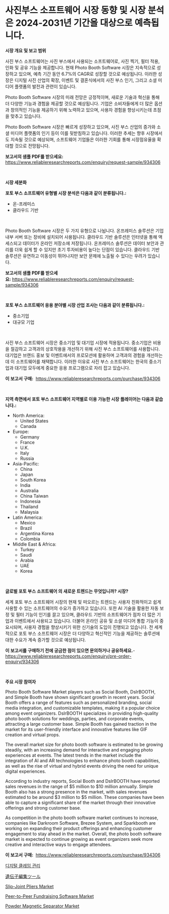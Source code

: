 <p><h1>사진부스 소프트웨어 시장 동향 및 시장 분석은 2024-2031년 기간을 대상으로 예측됩니다.</h1></p><p><strong>시장 개요 및 보고 범위</strong></p>
<p><p>사진 부스 소프트웨어는 사진 부스에서 사용되는 소프트웨어로, 사진 찍기, 필터 적용, 인화 및 공유 기능을 제공합니다. 현재 Photo Booth Software 시장은 지속적으로 성장하고 있으며, 예측 기간 동안 6.7%의 CAGR로 성장할 것으로 예상됩니다. 이러한 성장은 디지털 사진 산업의 확장, 이벤트 및 결혼식에서의 사진 부스 인기, 그리고 소셜 미디어 플랫폼의 발전과 관련이 있습니다.</p><p>Photo Booth Software 시장의 미래 전망은 긍정적이며, 새로운 기술과 혁신을 통해 더 다양한 기능과 경험을 제공할 것으로 예상됩니다. 기업은 소비자들에게 더 많은 옵션과 창의적인 기능을 제공하기 위해 노력하고 있으며, 사용자 경험을 향상시키는데 초점을 맞추고 있습니다.</p><p>Photo Booth Software 시장은 빠르게 성장하고 있으며, 사진 부스 산업의 증가와 소셜 미디어 플랫폼의 인기 등이 이를 뒷받침하고 있습니다. 이러한 추세는 향후 시장에서도 지속될 것으로 예상되며, 소프트웨어 기업들은 이러한 기회를 통해 시장점유율을 확대할 것으로 전망됩니다.</p></p>
<p><strong>보고서의 샘플 PDF를 받으세요:</strong> <a href="https://www.reliableresearchreports.com/enquiry/request-sample/934306">https://www.reliableresearchreports.com/enquiry/request-sample/934306</a></p>
<p>&nbsp;</p>
<p><strong>시장 세분화</strong></p>
<p><strong>포토 부스 소프트웨어 유형별 시장 분석은 다음과 같이 분류됩니다.:</strong></p>
<p><ul><li>온-프레미스</li><li>클라우드 기반</li></ul></p>
<p>&nbsp;</p>
<p><p>Photo Booth Software 시장은 두 가지 유형으로 나뉩니다. 온프레미스 솔루션은 기업 내부 서버 또는 장비에 설치되어 사용됩니다. 클라우드 기반 솔루션은 인터넷을 통해 액세스되고 데이터가 온라인 저장소에 저장됩니다. 온프레미스 솔루션은 데이터 보안과 관리를 더욱 쉽게 할 수 있지만 초기 투자비용이 높다는 단점이 있습니다. 클라우드 기반 솔루션은 유연하고 이동성이 뛰어나지만 보안 문제에 노출될 수 있다는 우려가 있습니다.</p></p>
<p><strong>보고서의 샘플 PDF를 받으세요:</strong>&nbsp;<a href="https://www.reliableresearchreports.com/enquiry/request-sample/934306">https://www.reliableresearchreports.com/enquiry/request-sample/934306</a></p>
<p>&nbsp;</p>
<p><strong> 포토 부스 소프트웨어 응용 분야별 시장 산업 조사는 다음과 같이 분류됩니다.:</strong></p>
<p><ul><li>중소기업</li><li>대규모 기업</li></ul></p>
<p>&nbsp;</p>
<p><p>사진 부스 소프트웨어 시장은 중소기업 및 대기업 시장에 적용됩니다. 중소기업은 비용을 절감하고 고객과의 상호작용을 개선하기 위해 사진 부스 소프트웨어를 사용합니다. 대기업은 브랜드 홍보 및 이벤트에서의 프로모션에 활용하며 고객과의 경험을 개선하는 데 이 소프트웨어를 채택합니다. 이러한 이유로 사진 부스 소프트웨어는 한국의 중소기업과 대기업 모두에게 중요한 응용 프로그램으로 자리 잡고 있습니다.</p></p>
<p><strong>이 보고서 구매:</strong>&nbsp; <a href="https://www.reliableresearchreports.com/purchase/934306">https://www.reliableresearchreports.com/purchase/934306</a></p>
<p>&nbsp;</p>
<p><strong>지역 측면에서 포토 부스 소프트웨어 지역별로 이용 가능한 시장 플레이어는 다음과 같습니다.:</strong></p>
<p><ul>
    <li>
        North America:
        <ul>
            <li>United States</li>
            <li>Canada</li>
        </ul>
    </li>
    <li>
        Europe:
        <ul>
            <li>Germany</li>
            <li>France</li>
            <li>U.K.</li>
            <li>Italy</li>
            <li>Russia</li>
        </ul>
    </li>
    <li>
        Asia-Pacific:
        <ul>
            <li>China</li>
            <li>Japan</li>
            <li>South Korea</li>
            <li>India</li>
            <li>Australia</li>
            <li>China Taiwan</li>
            <li>Indonesia</li>
            <li>Thailand</li>
            <li>Malaysia</li>
        </ul>
    </li>
    <li>
        Latin America:
        <ul>
            <li>Mexico</li>
            <li>Brazil</li>
            <li>Argentina Korea</li>
            <li>Colombia</li>
        </ul>
    </li>
    <li>
        Middle East & Africa:
        <ul>
            <li>Turkey</li>
            <li>Saudi</li>
            <li>Arabia</li>
            <li>UAE</li>
            <li>Korea</li>
        </ul>
    </li>
    </ul></p>
<p>&nbsp;</p>
<p><strong>글로벌 포토 부스 소프트웨어 의 새로운 트렌드는 무엇입니까? 시장?</strong></p>
<p><p>세계 포토 부스 소프트웨어 시장의 현재 및 떠오르는 트렌드는 사용자 친화적이고 쉽게 사용할 수 있는 소프트웨어의 수요가 증가하고 있습니다. 또한 AI 기술을 활용한 자동 보정 및 필터 기능이 인기를 끌고 있으며, 클라우드 기반의 소프트웨어가 점차 더 많은 기업과 이벤트에서 사용되고 있습니다. 더불어 온라인 공유 및 소셜 미디어 통합 기능이 중요시되며, 사용자 경험을 향상시키기 위한 신기술의 도입이 진행되고 있습니다. 전 세계적으로 포토 부스 소프트웨어 시장은 더 다양하고 혁신적인 기능을 제공하는 솔루션에 대한 수요가 계속 증가할 것으로 예상됩니다.</p></p>
<p><strong>이 보고서를 구매하기 전에 궁금한 점이 있으면 문의하거나 공유하세요.</strong>- <a href="https://www.reliableresearchreports.com/enquiry/pre-order-enquiry/934306">https://www.reliableresearchreports.com/enquiry/pre-order-enquiry/934306</a></p>
<p>&nbsp;</p>
<p><strong>주요 시장 참여자</strong></p>
<p><p>Photo Booth Software Market players such as Social Booth, DslrBOOTH, and Simple Booth have shown significant growth in recent years. Social Booth offers a range of features such as personalized branding, social media integration, and customizable templates, making it a popular choice among event organizers. DslrBOOTH specializes in providing high-quality photo booth solutions for weddings, parties, and corporate events, attracting a large customer base. Simple Booth has gained traction in the market for its user-friendly interface and innovative features like GIF creation and virtual props.</p><p>The overall market size for photo booth software is estimated to be growing steadily, with an increasing demand for interactive and engaging photo experiences at events. The latest trends in the market include the integration of AI and AR technologies to enhance photo booth capabilities, as well as the rise of virtual and hybrid events driving the need for unique digital experiences.</p><p>According to industry reports, Social Booth and DslrBOOTH have reported sales revenues in the range of $5 million to $10 million annually. Simple Booth also has a strong presence in the market, with sales revenues estimated to be around $3 million to $5 million. These companies have been able to capture a significant share of the market through their innovative offerings and strong customer base.</p><p>As competition in the photo booth software market continues to increase, companies like Darkroom Software, Brezee System, and Sparkbooth are working on expanding their product offerings and enhancing customer engagement to stay ahead in the market. Overall, the photo booth software market is expected to continue growing as event organizers seek more creative and interactive ways to engage attendees.</p></p>
<p><strong>이 보고서 구매:</strong>&nbsp;&nbsp;<a href="https://www.reliableresearchreports.com/purchase/934306">https://www.reliableresearchreports.com/purchase/934306</a></p>
<p><p><a href="https://github.com/crfsywufhm81415/Market-Research-Report-List-1/blob/main/5669800184420.md">디지털 클레임 관리</a></p><p><a href="https://github.com/zekaoe592392/Market-Research-Report-List-1/blob/main/3328509184395.md">遺伝子編集ツール</a></p><p><a href="https://github.com/Krish2023na/Market-Research-Report-List-3/blob/main/slip-joint-pliers-market.md">Slip-Joint Pliers Market</a></p><p><a href="https://issuu.com/reportprime-2/docs/peer-to-peer-fundraising-software-market-size-2030">Peer-to-Peer Fundraising Software Market</a></p><p><a href="https://scarlet-rocket-c63.notion.site/Insights-into-Powder-Magnetic-Separator-Market-Size-Analysing-Market-Share-Trends-and-Growth-from-0be4778039f0401da7f17df4088f54ce">Powder Magnetic Separator Market</a></p></p>
